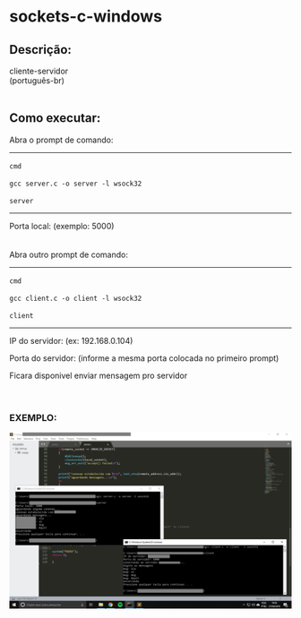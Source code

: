 # sockets-c-windows

## Descrição:</b>
cliente-servidor  <br>
(português-br)  <br>
<br>

## Como executar:<br>
Abra o prompt de comando:

-------------------------------------------
<code>cmd</code>  

<code>gcc server.c -o server -l wsock32</code>  

<code>server</code>  

------------------------------------------

Porta local: (exemplo: 5000)  
<br>
<br>
Abra outro prompt de comando:  

-------------------------------------------
<code>cmd</code>   

<code>gcc client.c -o client -l wsock32</code>   
  
<code>client </code>

-------------------------------------------
IP do servidor: (ex: 192.168.0.104)  
  
Porta do servidor: (informe a mesma porta colocada no primeiro prompt)  
  
Ficara disponivel enviar mensagem pro servidor<br>
<br>
<br>
### EXEMPLO:  
![alt text](https://raw.githubusercontent.com/ilra/sockets-c-windows/master/exemplo.png)



